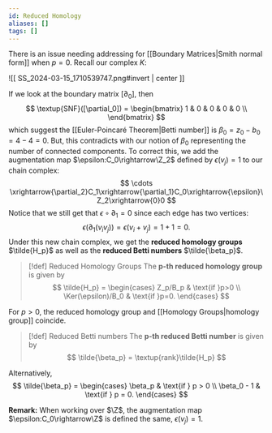 ```yaml
---
id: Reduced Homology
aliases: []
tags: []
---
```


There is an issue needing addressing for [[Boundary Matrices|Smith normal form]] when $p=0$. Recall our complex $K$:

![[ SS_2024-03-15_1710539747.png#invert | center ]]

If we look at the boundary matrix $[\partial_0]$, then
$$
    \textup{SNF}([\partial_0]) = \begin{bmatrix}
        1 & 0 & 0 & 0 & 0 \\
    \end{bmatrix}
$$
which suggest the [[Euler-Poincaré Theorem|Betti number]] is $\beta_0=z_0-b_0=4-4=0$. But, this contradicts with our notion of $\beta_0$ representing the number of connected components. To correct this, we add the augmentation map $\epsilon:C_0\rightarrow\Z_2$ defined by $\epsilon(v_j)=1$ to our chain complex:
$$
    \cdots \xrightarrow{\partial_2}C_1\xrightarrow{\partial_1}C_0\xrightarrow{\epsilon}\Z_2\xrightarrow{0}0
$$
Notice that we still get that $\epsilon\circ\partial_1=0$ since each edge has two vertices:
$$
    \epsilon(\partial_1(v_iv_j)) = \epsilon(v_i + v_j) = 1 + 1 = 0.
$$
Under this new chain complex, we get the **reduced homology groups** $\tilde{H_p}$ as well as the **reduced Betti numbers** $\tilde{\beta_p}$.

> [!def] Reduced Homology Groups
> The **p-th reduced homology group** is given by 
> $$
>   \tilde{H_p} = \begin{cases}
>       Z_p/B_p & \text{if }p>0 \\
>       \Ker(\epsilon)/B_0 & \text{if }p=0.
>   \end{cases}
> $$

For $p>0$, the reduced homology group and [[Homology Groups|homology group]] coincide.

> [!def] Reduced Betti numbers
> The **p-th reduced Betti number** is given by
> $$
>   \tilde{\beta_p} = \textup{rank}\tilde{H_p}
> $$

Alternatively,
$$
    \tilde{\beta_p} = \begin{cases}
        \beta_p & \text{if } p > 0 \\
        \beta_0 - 1 & \text{if } p = 0.
    \end{cases}
$$

**Remark:** When working over $\Z$, the augmentation map $\epsilon:C_0\rightarrow\Z$ is defined the same, $\epsilon(v_j)=1$.
